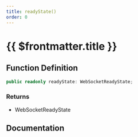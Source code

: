 ```yaml
---
title: readyState()
order: 0
---
```


# {{ $frontmatter.title }}

<!--@include: ./readyState_partial_header.md-->

## Function Definition

```ts
public readonly readyState: WebSocketReadyState;
```

### Returns

* WebSocketReadyState

## Documentation

<!--@include: ./readyState_partial_footer.md-->
